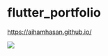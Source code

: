 # flutter_portfolio

https://aihamhasan.github.io/

<img src="https://imgur.com/a/M3rby7S.png" />


